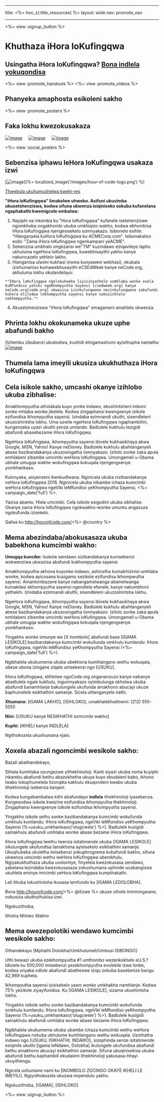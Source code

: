 * * *

title: <%= hoc_s(:title_resources) %> layout: wide nav: promote_nav

* * *

<%= view :signup_button %>

<link rel="stylesheet" type="text/css" href="/css/promote-page.css" />
</link>

# Khuthaza iHora loKufingqwa

## Usingatha iHora loKufingqwa? [Bona indlela yokuqondisa](<%= resolve_url('/how-to') %>)

<%= view :promote_handouts %> <%= view :promote_videos %>

<a id="posters"></a>

## Phanyeka amaphosta esikoleni sakho

<%= view :promote_posters %>

<a id="social"></a>

## Faka lokhu kwezokusakaza

[![image](/images/fit-250/social-1.jpg)](/images/social-1.jpg)&nbsp;&nbsp;&nbsp;&nbsp; [![image](/images/fit-250/social-2.jpg)](/images/social-2.jpg)&nbsp;&nbsp;&nbsp;&nbsp; [![image](/images/fit-250/social-3.jpg)](/images/social-3.jpg)&nbsp;&nbsp;&nbsp;&nbsp;

<%= view :social_posters %>

<a id="logo"></a>

## Sebenzisa iphawu leHora loKufingqwa usakaza izwi

[![image](<%= localized_image('/images/fit-200/hour-of-code-logo.png') %>)](%= localized_image('/images/hour-of-code-logo.png') %)

[Thwebula ukuhumushelwa kwehi-res](http://images.code.org/share/hour-of-code-logo.zip)

**"iHora loKufingqwa" limakelwe uhwebo. Asifuni ukuvimba ukusetshenziswa, kodwa sifuna ukwenza isiqiniseko sokuba kufanelana ngaphakathi kwemigcele embalwa:**

  1. Nayiphi na inkomba ku "Hora loKufingqwa" kufanele isetshenziswe ngomkhuba ongakhombi ukuba umkhiqizo wakho, kodwa ekhombisa iHora loKufingqwa njengesisekelo somnyakazo. Isibonelo esihle: "Hlanganyela kuHora loKufingqwa ku ACMECorp.com". Isibonakaliso esibi: "Zama iHora loKufingqwa ngenkampani yeACME".
  2. Sebenzisa umbhalo ongezansi we"TM" kuzindawo eziqavileyo lapho ukhuluma ngeHora loKufingqwa, kuwebhisayithi yakho kanye nakuncazelo yehlelo lakho.
  3. Hlanganisa ulwimi kukhasi (noma kunyaweni wekhasi), okubala izixhumaniso kumawebhusayithi eCSEdWeek kanye neCode.org, akhuluma lokhu okulandelayo:
    
    *"IHora loKufingqwa ngelokuhweba liyisinyathelo somhlaba wonke evela kuMfundiso yeViki ngeKhompyutha Sayensi [csedweek.org] kanye neCode.org[code.org] ukwazisa izinkulungwane nezinkulungwane zabafundi kuhora elilodwa lekhompyutha sayensi kanye nakuzinhlelo zekhompyutha."*

  4. Akusetshenziswa "iHora loKufingqwa" emagameni amahlelo okwenza.

<a id="stickers"></a>

## Phrinta lokhu okokunameka ukuze uphe abafundi bakho

(Izitembu zibubanzi ububodwa, kushidi elingamashumi ayisithupha nantathu  
[![image](/images/fit-250/hour-of-code-stickers.png)](/images/hour-of-code-stickers.pdf)

<a id="sample-emails"></a>

## Thumela lama imeyili ukusiza ukukhuthaza iHora loKufingqwa

<a id="email"></a>

## Cela isikole sakho, umcashi okanye izihlobo ukuba zibhalise:

Amakhompyutha atholakala kuyo yonke indawo, ekushintsheni imboni zonke mhlaba wonke jikelele. Kodwa zingaphansi kwengxenye izikole ezifundisa ikhompyutha sayensi. Izindaba ezimnandi ukuthi, sisendleleni ukuzoshintsha lokhu. Uma uzwile ngeHora loKufingqwa ngaphambilini, kungenzeka uyazi ukuthi yenza umlando. Badlulele kukhulu lezigidi abafundi abasebezame iHora loKufingqwa.

NgeHora loKufingqwa, ikhompyutha sayensi ibivele kukhasikhaya akwa Google, MSN, Yahoo! Kanye neDisney. Badlulele kukhulu abahlanganyeli abese bazibandakanya ukuzosingatha lomnyakazo. Izitolo zonke zaka apula emhlabeni zibambe umcimbi weHora loKufingqwa. Umongameli u-Obama ubhale umugqa wakhe wokufingqwa kokuqala njengengxenye yomkhankaso.

Kulonyaka, asiyenzeni ibenkudlwana. Nginicela ukuba nizibandakanye neHora loKufingqwa 2016. Nginicela ukuba nibambe ichaza kumcimbi weHora loKufingqwa ngeViki leMfundiso yeKhompyutha Sayensi, <%= campaign_date('full') %>.

Yazisa abantu. Hlela umcimbi. Cela isikole esigodini ukuba sibhalise. Okanye zama iHora loKufingqwa ngokwakho-wonke umuntu angazuza ngokufunda izisekelo.

Qalisa ku http://hourofcode.com/<%= @country %>

<a id="media-pitch"></a>

## Mema abezindaba/abokusasaza ukuba babekhona kumcimbi wakho:

**Umugqa kuncike:** Isokole sendawo sizibandakanya kumsebenzi wokwenziwa ukwazisa abafundi kukhompyutha sayensi

Amakhompyutha akhona kuyonke indawo, ashinstha kumabhizinisi umhlaba wonke, kodwa ayicosana kusigamu sezikole ezifundisa ikhompwutha sayensi. Amantombazane kanye nabangamelwanga abamelwanga kumakilasi ekhompyutha sayensi ngendlela efanele, kanye nakumbhoni yethekhi. Izindaba ezimnandi ukuthi, sisendleleni ukuzoshintsha lokhu.

NgeHora loKufingqwa, ikhompyutha sayensi ibivele kukhasikhaya akwa Google, MSN, Yahoo! Kanye neDisney. Badlulele kukhulu abahlanganyeli abese bazibandakanya ukuzosingatha lomnyakazo. Izitolo zonke zaka apula emhlabeni zibambe umcimbi weHora loKufingqwa. Umongameli u-Obama ubhale umugqa wakhe wokufingqwa kokuqala njengengxenye yomkhankaso.

Yingakho wonke omunye we [X inombolo] abafundi base [IGAMA LESIKOLE] bazibandakanya kumcimbi wokufunda omkhulu kumlandu: IHora loKufingqwa, ngeViki leMfundiso yeKhompyutha Sayensi (<%= campaign_date('full') %>).

Ngibhalela ukukumema ukuba ubekhona kumhlangano wethu wokuqala, ubese ubona izingane ziqala umsebenzi ngo [USUKU].

IHora loKufingqwa, elihlelwe nguCode.org ongananzuzo kanye nabanye abadlulela ngale kukhulu, ingumnyakazo oyimbulunga okholwa ukuba abafundi banamhlanje bakulungele ukufunda amakhono abucayi ukuze baphumelele esikhathini samanje. Sicela uhlanganyele nathi.

**Xhumana:** [IGAMA LAKHO], [ISIHLOKO], umakhalekhukhwini: (212) 555-5555

**Nini:** [USUKU kanye NESIKHATHI somcimbi wakho]

**Kuphi:** [IKHELI kanye INDLELA]

Ngithokozela ukuxhumana njalo.

<a id="parents"></a>

## Xoxela abazali ngomcimbi wesikole sakho:

Bazali abathandekayo,

Sihlala kumhlaba ozungezwe yithekhinoloji. Kanti siyazi ukuba noma kuyiphi inkambu abafundi bethu abazokhetha ukuya kuyo ebudaleni babo, ikhono lwabo lokuphumelela lizonqika kakhulu ekuqondeni kwabo ukuba ithekhinoloji isebenza kanjani.

Kodwa kungabambalwa kithi abafundayo **indlela** ithekhinoloji iyasebenza. Kungesodwa isikole kwezine esifundisa ikhompyutha thekhinoloji. Zingaphansi kwengxenye izikole ezifundisa ikhompyutha sayensi.

Yingakho isikole sethu sonke bazibandakanya kumcimbi wokufunda omkhulu kumlandu: IHora loKufingqwa, ngeViki leMfundiso yeKhompyutha Sayensi (%=usuku_umkhankaso('olugcwele') %>). Badlulele kusigidi samakhulu abafundi umhlaba wonke abase bezame iHora loKufingqwa.

IHora loKufingqwa lwethu lwenza isitatimende ukuba [IGAMA LESIKOLE] sikulungele ukufundisa lamakhona ayisisekelo esikhathini samanje. Ukuqhubeka ukuletha imisebenzi yokuphrogrema kubafundi bakho, sifuna ukwenza umcimbi wethu weHora loKufingqwa ubemkhulu. Ngiyakukhuthaza ukuba uvolontiye, finyelela kwezokusasa zendawo, yabelana lezindaba kwezokusasaza zokuxhumana uphinde ucabangisise ukuhlela eminye imicimbi yeHora loKufingqwa kumpthakathi.

Leli ithuba lokushintsha ikusasa lemfundo ku [IGAMA LEDOLOBHA].

Bona http://hourofcode.com/<%= @ilizwe %> ukuze uthole imininingwane, nokusiza ukuthuthukisa izwi.

Ngokuzithoba,

Ithisha Nhloko Wakho

<a id="politicians"></a>

## Mema owezepolotiki wendawo kumcimbi wesikole sakho:

Othandekayo [Mphathi Dolobha/Umkhulumeli/Umbusi ISIBONGO]:

Uthi bewazi ukuba ezekhompyutha #1 umthombo wezenkokhelo eU.S.? Idlulele ku 500,000 imisebenzi yezekhompyutha evulekile izwe lonke, kodwa unyaka odlule abafundi abatheswe iziqu zokuba basebenze bangu 42,969 kuphela.

Ikhompyutha sayensi iyisisekelo yawo *wonke* umkhakha namhlanje. Kodwa 75% yezikole ziyayifundisa. Ku [IGAMA LESIKOLE], sizama ukushintsha lokho.

Yingakho isikole sethu sonke bazibandakanya kumcimbi wokufunda omkhulu kumlandu: IHora loKufingqwa, ngeViki leMfundiso yeKhompyutha Sayensi (%=usuku_umkhankaso('olugcwele') %>). Badlulele kusigidi samakhulu abafundi umhlaba wonke abase bezame iHora loKufingqwa.

Ngibhalela ukukumema ukuba ubambe ichaza kumcimbi wethu weHora loKufingqwa nokuba ukhulume kumhlangano wethu wokuqala. Uzothatha indawo ngo [USUKU, ISIKHATHI, INDAWO], sizophinda senze isitatimende esiqinile ukuthi [igama leNdawo, Dolobha] ikulungele ukufundisa abafundi bethu amakhono abucayi esikhathini samanje. Sifuna ukuqinisekisa ukuba abafundi bethu baphambili ekudaleni ithekhinoloji yakusasa-hhayi ukuyithenga.

Ngicela uxhumane nami ku [INOMBOLO ZOCINGO OKAYE IKHELI LE IMEYILI]. Ngiyothokozela ukuzwa impendulo yakho.

Ngokuzithoba, [IGAMA], [ISIHLOKO]

<%= view :signup_button %>
